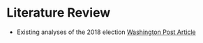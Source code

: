 # Literature Review


- Existing analyses of the 2018 election [Washington Post Article](https://www.washingtonpost.com/news/monkey-cage/wp/2018/11/10/these-5-charts-explain-who-voted-how-in-the-2018-midterm-election/)  
